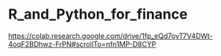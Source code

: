 # R_and_Python_for_finance

https://colab.research.google.com/drive/1fp_eQd7oyT7V4DWt-4oqF2BDhwz-FrPN#scrollTo=nfn1MP-D8CYP

